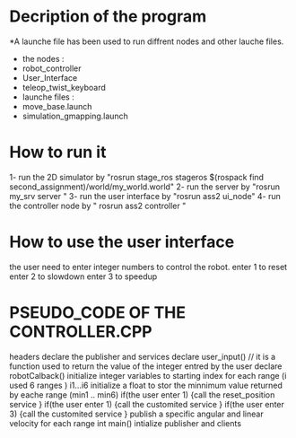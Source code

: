 # Decription of the program
*A launche file has been used to run diffrent nodes and other lauche files.
 * the nodes : 
  * robot_controller
  * User_Interface
  * teleop_twist_keyboard
 * launche files : 
  * move_base.launch 
  * simulation_gmapping.launch
                 


# How to run it 
1- run the 2D simulator by   "rosrun stage_ros stageros $(rospack find second_assignment)/world/my_world.world"
2- run the server by  "rosrun my_srv server "
3- run the user interface by "rosrun ass2 ui_node"
4- run the controller node by " rosrun ass2 controller "
# How to use the user interface 
the user need to enter integer numbers to control the robot.
enter 1 to reset
enter 2 to slowdown
enter 3 to speedup
# PSEUDO_CODE OF THE CONTROLLER.CPP 
headers
declare the publisher and services 
declare user_input() 
    // it is a function used to return the value of the integer entred by the user
declare robotCalback()
    initialize integer variables to starting index for each range (i used 6 ranges ) i1...i6
    initialize a float to stor the minnimum value returned by eache range (min1 .. min6)
    if(the user enter 1) {call the reset_position service }
    if(the user enter 1) {call the customited service }
    if(the user enter 3) {call the customited service }
    publish a specific angular and linear velocity for each range 
int main()
    intialize publisher and clients
